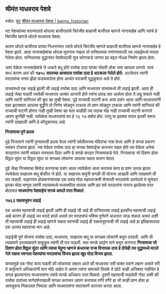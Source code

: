 
## श्रीमंत माधवराव पेशवे

स्त्रोत: युटू [श्रीमंत माधवराव पेशवा | being_historian](https://www.youtube.com/watch?v=Yi5UL4rhPNw)

भट पेशव्यांच्या घराण्यातले थोरल्या बाजीरावांचे चिरंजीव बाळाजी बाजीराव म्हणजे नानासाहेब आणि त्यांचे हे चिरंजीव म्हणजे थोरले माधवराव पेशवा.

कारण थोरले बाजीराव यांच्या निधनानंतर त्यांचे थोरले चिरंजीव म्हणजे बाळाजी बाजीराव म्हणजे नानासाहेब हे पेशवा झाले. आता नानासाहेबांचा थोरला मुलगाच नव्हता तो पानिपतच्या रणांगणावरती त्या लढाईमध्ये मारला गेलेला होता. पानिपतच्या युद्धानंतर पेशवेपदाची सूत्र कोणाकडे जाणार ह्या बद्दल गोंधळ निर्माण झाला होता. 

अशा वेळेला नानासाहेबांचे जे धाकटे बंधू होते राघोबा दादा यांच्या भोवती लोक जमा व्हायला लागले. याचं साधं कारण असं की **१७५८ सालच्या आसपास राघोबा दादा हे अटकला गेलेले होते.** अटकेपार त्यांनी मराठ्यांचा भगवा झेंडा फडकवलेला होता अत्यंत पराक्रमी युद्धकुशल असे ते होते.

याच्यामध्ये एक लढाई झाली जी लढाई राघोबा दादा आणि माधवराव यांच्यामध्ये ती लढाई झाली. आता ही लढाई जेव्हा घडली त्यावेळी माधवराव अत्यंत आजारी होते त्यांना प्रचंड ताप आलेला होता ते लढू शकले नाही आणि त्यांनी सांगितलं की बुवा व्हा तुम्ही पेशवा. पुढे राज्याची वाटणी करा असा प्रसंग आला आणि माधवरावांनी एका झटक्यात आपल्या बुद्धीने तो निर्णय सोडवून टाकला तो प्रश्न सोडवून टाकला आणि त्यांनी सांगितलं की राज्याची वाटणी होणार नाही तुम्ही पेशवा व्हा मला काहीही त्या पदाचा मोह नाही राज्याची वाटणी करणारे आपण कुणीही नाही. यावेळेला माधवरावांचं वय हे १६ १७ वर्षाचं होतं. परंतु या इतक्या वयात इतकी समज त्यांनी दाखवली आणि हे कौतुकास्पद आहे.

**निजामाचा पुणे हल्ला**

पुढे निजामाने त्यांनी पुण्यावरती हल्ला केला त्यांनी पर्वतीवरच्या मंदिरांचा नाश केला आणि हे सगळं प्रकरण भयंकर टोकाचं झालं. ज्या वेळेला राघोबा दादा हा सगळा पेशवाईचा कारभार पाहत होते त्या वेळेला अनेक सरदारांना त्यांनी भयंकर मनस्ताप दिला आणि हे सगळे सरदार निजामाकडे गेले. निजामाचा जो दिवाण होता विठ्ठल सुंदर या विठ्ठल सुंदर या सगळ्या लोकांना आपल्या पक्षात करून घेतलं.

पुढे जेव्हा निजामाचा बिमोड करण्याचा प्रसंग आला त्यावेळेला आता करायचं काय हा प्रश्न उत्पन्न झाला त्यावेळेला सखाराम बापू बोकील जे होते. या सखाराम बापूंनी सगळी ती योजना आखली आणि त्याप्रमाणे ती पार पाडली. मल्हारराव होळकरांसारखा एक प्रचंड मोठा महापराक्रमी सेनापती मराठ्यांचे उत्तरेतले ते सुभेदार इतका मोठा माणूस त्यांनी त्याच्यामध्ये मध्यस्थीला घातला आणि ह्या सर्व सरदारांना नाराज झालेल्या परत बोलावलं **माधवरांना पेशवाईचं सगळं आपले परत मिळालं**.

**१७६३ राक्षसभुवन लढाई**

एक अत्यंत महत्त्वाची लढाई झाली आणि ही लढाई जी आहे ही पानिपतच्या लढाई इतकीच महत्त्वाची लढाई आहे कारण ही लढाई जर मराठे हरले असते तर मराठ्यांचं भविष्य पूर्णपणे अंधारात जाऊ शकलं असतं अशी ती महत्त्वाची लढाई ही लढाई म्हणजे राक्षस भवनाची लढाई ही राक्षसभूवनाची जी लढाई आहे हा इतिहासातला एक अत्यंत महत्त्वाचा भाग आहे.

लढाईची पूर्ण योजना राघोबा दादा, माधवराव, सखाराम बापू या सगळ्या लोकांनी बसून ठरवली. आणि ती त्याप्रमाणे ठरल्याप्रमाणे बरहुकूम त्यांनी ती पार पाडली. यात सगळे उद्योग मागे बसून करणारा **निजामाचा जो दिवाण होता विठ्ठल सुंदर आणि त्याचा मेहुणा म्हणजे कंधारचा राजा विनायक दास हे दोघेही त्या युद्धामध्ये मारले गेले राक्षस भवनला पेशव्यांचा मराठ्यांचा विजय झाला खूप मोठा विजय झाला.**

याच्यामुळे एक गोष्ट काय घडली की लोकांच्या लक्षात आले की माधवराव जरी फक्त वयाने लहान असले तरी ते कर्तृत्वाने अधिकारांनी फार मोठे आहेत ते आपण त्यांना समजतो तितके ते छोटे काही अजिबात नाहीयेत हे सगळं झाल्यानंतर माधवरावांना त्यांचे सगळे अधिकार परत मिळाले. दुसरी महत्त्वाची घडलेली गोष्ट अशी की राघोबा दादांच्या मार्गदर्शनाखाली सगळा कारभार आपण करायचा वगैरे वगैरे हा जो काही प्रश्न होता हा आपसुकच निकालात निघाला आणि माधवरावांना स्वतंत्रपणे कारभार करता आला.
